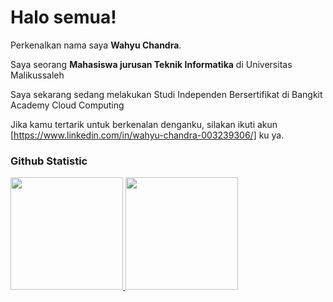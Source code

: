 # Halo semua! 

Perkenalkan nama saya **Wahyu Chandra**.<br>

Saya seorang **Mahasiswa jurusan Teknik Informatika** di Universitas Malikussaleh

Saya sekarang sedang melakukan Studi Independen Bersertifikat di Bangkit Academy Cloud Computing

Jika kamu tertarik untuk berkenalan denganku, silakan ikuti akun [https://www.linkedin.com/in/wahyu-chandra-003239306/] ku ya.

### Github Statistic
<p align="left">
<a href="https://github.com/chand-19">
  <img height="180em" src="https://github-readme-stats-eight-theta.vercel.app/api?username=chand-19&show_icons=true&theme=algolia&include_all_commits=true&count_private=true"/>
  <img height="180em" src="https://github-readme-stats-eight-theta.vercel.app/api/top-langs/?username=chand-19&layout=compact&theme=algolia"/>
</a>
</p>
